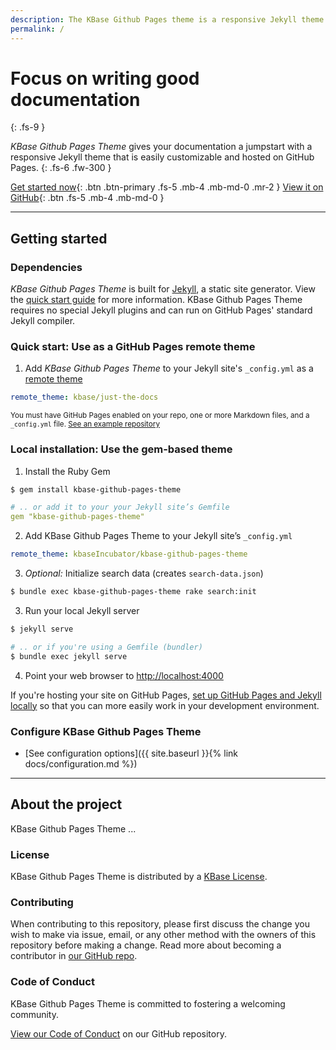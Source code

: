 ```yaml
---
description: The KBase Github Pages theme is a responsive Jekyll theme with built-in search that is easily customizable and hosted on GitHub Pages.
permalink: /
---
```


# Focus on writing good documentation

{: .fs-9 }

*KBase Github Pages Theme* gives your documentation a jumpstart with a responsive Jekyll theme that is easily customizable and hosted on GitHub Pages.
{: .fs-6 .fw-300 }

[Get started now](#getting-started){: .btn .btn-primary .fs-5 .mb-4 .mb-md-0 .mr-2 } [View it on GitHub](https://github.com/pmarsceill/just-the-docs){: .btn .fs-5 .mb-4 .mb-md-0 }

---

## Getting started

### Dependencies

*KBase Github Pages Theme* is built for [Jekyll](https://jekyllrb.com), a static site generator. View the [quick start guide](https://jekyllrb.com/docs/) for more information. KBase Github Pages Theme requires no special Jekyll plugins and can run on GitHub Pages' standard Jekyll compiler.

### Quick start: Use as a GitHub Pages remote theme

1. Add *KBase Github Pages Theme* to your Jekyll site's `_config.yml` as a [remote theme](https://blog.github.com/2017-11-29-use-any-theme-with-github-pages/)

```yaml
remote_theme: kbase/just-the-docs
```

<small>You must have GitHub Pages enabled on your repo, one or more Markdown files, and a `_config.yml` file. [See an example repository](https://github.com/kbase/kbase-ui-docs)</small>

### Local installation: Use the gem-based theme

1. Install the Ruby Gem

```bash
$ gem install kbase-github-pages-theme
```

```yaml
# .. or add it to your your Jekyll site’s Gemfile
gem "kbase-github-pages-theme"
```

2. Add KBase Github Pages Theme to your Jekyll site’s `_config.yml`

```yaml
remote_theme: kbaseIncubator/kbase-github-pages-theme
```

3. _Optional:_ Initialize search data (creates `search-data.json`)

```bash
$ bundle exec kbase-github-pages-theme rake search:init
```

3. Run your local Jekyll server

```bash
$ jekyll serve
```

```bash
# .. or if you're using a Gemfile (bundler)
$ bundle exec jekyll serve
```

4. Point your web browser to [http://localhost:4000](http://localhost:4000)

If you're hosting your site on GitHub Pages, [set up GitHub Pages and Jekyll locally](https://help.github.com/en/articles/setting-up-your-github-pages-site-locally-with-jekyll) so that you can more easily work in your development environment.

### Configure KBase Github Pages Theme

- [See configuration options]({{ site.baseurl }}{% link docs/configuration.md %})

---

## About the project

KBase Github Pages Theme ...

### License

KBase Github Pages Theme is distributed by a [KBase License](https://github.com/kbaseIncubator/kbase-githug-pages-theme/tree/master/LICENSE.md).

### Contributing

When contributing to this repository, please first discuss the change you wish to make via issue,
email, or any other method with the owners of this repository before making a change. Read more about becoming a contributor in [our GitHub repo](https://github.com/kbaseIncubator/kbase-githug-pages-theme/just-the-docs#contributing).

### Code of Conduct

KBase Github Pages Theme is committed to fostering a welcoming community.

[View our Code of Conduct](https://github.com/kbaseIncubator/kbase-githug-pages-theme/tree/master/CODE_OF_CONDUCT.md) on our GitHub repository.
